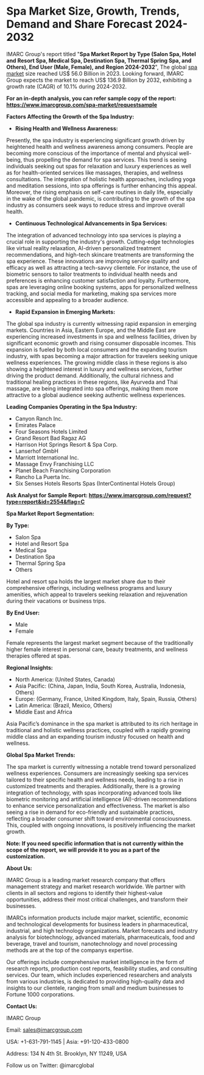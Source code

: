 ﻿# **Spa Market Size, Growth, Trends, Demand and Share Forecast 2024-2032**
IMARC Group's report titled "**Spa Market Report by Type (Salon Spa, Hotel and Resort Spa, Medical Spa, Destination Spa, Thermal Spring Spa, and Others), End User (Male, Female), and Region 2024-2032**", The global [spa market](https://www.imarcgroup.com/spa-market) size reached US$ 56.0 Billion in 2023. Looking forward, IMARC Group expects the market to reach US$ 136.9 Billion by 2032, exhibiting a growth rate (CAGR) of 10.1% during 2024-2032.

**For an in-depth analysis, you can refer sample copy of the report: <https://www.imarcgroup.com/spa-market/requestsample>**

**Factors Affecting the Growth of the Spa Industry:**

- **Rising Health and Wellness Awareness:**

Presently, the spa industry is experiencing significant growth driven by heightened health and wellness awareness among consumers. People are becoming more conscious of the importance of mental and physical well-being, thus propelling the demand for spa services. This trend is seeing individuals seeking out spas for relaxation and luxury experiences as well as for health-oriented services like massages, therapies, and wellness consultations. The integration of holistic health approaches, including yoga and meditation sessions, into spa offerings is further enhancing this appeal. Moreover, the rising emphasis on self-care routines in daily life, especially in the wake of the global pandemic, is contributing to the growth of the spa industry as consumers seek ways to reduce stress and improve overall health.

- **Continuous Technological Advancements in Spa Services:**

The integration of advanced technology into spa services is playing a crucial role in supporting the industry's growth. Cutting-edge technologies like virtual reality relaxation, AI-driven personalized treatment recommendations, and high-tech skincare treatments are transforming the spa experience. These innovations are improving service quality and efficacy as well as attracting a tech-savvy clientele. For instance, the use of biometric sensors to tailor treatments to individual health needs and preferences is enhancing customer satisfaction and loyalty. Furthermore, spas are leveraging online booking systems, apps for personalized wellness tracking, and social media for marketing, making spa services more accessible and appealing to a broader audience.

- **Rapid Expansion in Emerging Markets:**

The global spa industry is currently witnessing rapid expansion in emerging markets. Countries in Asia, Eastern Europe, and the Middle East are experiencing increased investments in spa and wellness facilities, driven by significant economic growth and rising consumer disposable incomes. This expansion is fueled by both local consumers and the expanding tourism industry, with spas becoming a major attraction for travelers seeking unique wellness experiences. The growing middle class in these regions is also showing a heightened interest in luxury and wellness services, further driving the product demand. Additionally, the cultural richness and traditional healing practices in these regions, like Ayurveda and Thai massage, are being integrated into spa offerings, making them more attractive to a global audience seeking authentic wellness experiences.

**Leading Companies Operating in the Spa Industry:**

- Canyon Ranch Inc.
- Emirates Palace
- Four Seasons Hotels Limited
- Grand Resort Bad Ragaz AG
- Harrison Hot Springs Resort & Spa Corp.
- Lanserhof GmbH
- Marriott International Inc.
- Massage Envy Franchising LLC
- Planet Beach Franchising Corporation
- Rancho La Puerta Inc.
- Six Senses Hotels Resorts Spas (InterContinental Hotels Group)

**Ask Analyst for Sample Report: <https://www.imarcgroup.com/request?type=report&id=2554&flag=C>**

**Spa Market Report Segmentation:**

**By Type:**

- Salon Spa
- Hotel and Resort Spa
- Medical Spa
- Destination Spa
- Thermal Spring Spa
- Others

Hotel and resort spa holds the largest market share due to their comprehensive offerings, including wellness programs and luxury amenities, which appeal to travelers seeking relaxation and rejuvenation during their vacations or business trips.

**By End User:**

- Male
- Female

Female represents the largest market segment because of the traditionally higher female interest in personal care, beauty treatments, and wellness therapies offered at spas.

**Regional Insights:**

- North America: (United States, Canada)
- Asia Pacific: (China, Japan, India, South Korea, Australia, Indonesia, Others)
- Europe: (Germany, France, United Kingdom, Italy, Spain, Russia, Others)
- Latin America: (Brazil, Mexico, Others)
- Middle East and Africa

Asia Pacific’s dominance in the spa market is attributed to its rich heritage in traditional and holistic wellness practices, coupled with a rapidly growing middle class and an expanding tourism industry focused on health and wellness.

**Global Spa Market Trends:**

The spa market is currently witnessing a notable trend toward personalized wellness experiences. Consumers are increasingly seeking spa services tailored to their specific health and wellness needs, leading to a rise in customized treatments and therapies. Additionally, there is a growing integration of technology, with spas incorporating advanced tools like biometric monitoring and artificial intelligence (AI)-driven recommendations to enhance service personalization and effectiveness. The market is also seeing a rise in demand for eco-friendly and sustainable practices, reflecting a broader consumer shift toward environmental consciousness. This, coupled with ongoing innovations, is positively influencing the market growth.

**Note: If you need specific information that is not currently within the scope of the report, we will provide it to you as a part of the customization.**

**About Us:**

IMARC Group is a leading market research company that offers management strategy and market research worldwide. We partner with clients in all sectors and regions to identify their highest-value opportunities, address their most critical challenges, and transform their businesses.

IMARCs information products include major market, scientific, economic and technological developments for business leaders in pharmaceutical, industrial, and high technology organizations. Market forecasts and industry analysis for biotechnology, advanced materials, pharmaceuticals, food and beverage, travel and tourism, nanotechnology and novel processing methods are at the top of the companys expertise.

Our offerings include comprehensive market intelligence in the form of research reports, production cost reports, feasibility studies, and consulting services. Our team, which includes experienced researchers and analysts from various industries, is dedicated to providing high-quality data and insights to our clientele, ranging from small and medium businesses to Fortune 1000 corporations.

**Contact Us:**

IMARC Group

Email: sales@imarcgroup.com

USA: +1-631-791-1145 | Asia: +91-120-433-0800

Address: 134 N 4th St. Brooklyn, NY 11249, USA

Follow us on Twitter: @imarcglobal
